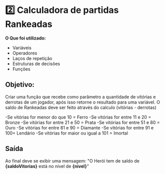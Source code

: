 # 2️⃣ Calculadora de partidas Rankeadas
**O Que foi utilizado:**

- Variáveis
- Operadores
- Laços de repetição
- Estruturas de decisões
- Funções

## Objetivo:

Criar uma função que recebe como parâmetro a quantidade de vitórias e derrotas de um jogador,
após isso retorne o resultado para uma variável. O saldo de Rankeadas deve ser feito através do calculo (vitórias - derrotas)

-Se vitórias for menor do que 10 = Ferro
-Se vitórias for entre 11 e 20 = Bronze
-Se vitórias for entre 21 e 50 = Prata
-Se vitórias for entre 51 e 80 = Ouro
-Se vitórias for entre 81 e 90 = Diamante
-Se vitórias for entre 91 e 100= Lendário
-Se vitórias for maior ou igual a 101 = Imortal

## Saída

Ao final deve se exibir uma mensagem:
"O Herói tem de saldo de **{saldoVitorias}** está no nível de **{nivel}**"
